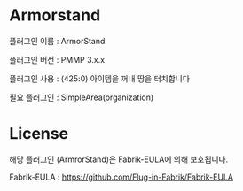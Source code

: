 # Armorstand
플러그인 이름 : ArmorStand

플러그인 버전 : PMMP 3.x.x

플러그인 사용 :
(425:0) 아이템을 꺼내 땅을 터치합니다

필요 플러그인 :
SimpleArea(organization)

# License
해당 플러그인 (ArmrorStand)은 Fabrik-EULA에 의해 보호됩니다.


Fabrik-EULA : https://github.com/Flug-in-Fabrik/Fabrik-EULA
